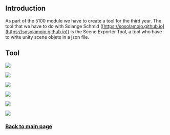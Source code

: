 ## Introduction

As part of the 5100 module we have to create a tool for the third year. The tool that we have to do with Solange Schmid ([https://sosolamojo.github.io](https://sosolamojo.github.io)) is the Scene Exporter Tool, a tool who have to write unity scene objets in a json file.

## Tool



![](https://worgaros.github.io/Images/openwin.gif)




![](https://worgaros.github.io/Images/tool.PNG)




![](https://worgaros.github.io/Images/ignoreobj.gif)




![](https://worgaros.github.io/Images/allowobj.gif)




![](https://worgaros.github.io/Images/savetojson.gif)




![](https://worgaros.github.io/Images/json.PNG)


### [Back to main page](https://worgaros.github.io/)